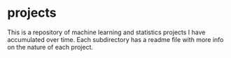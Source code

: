 # projects
This is a repository of machine learning and statistics projects I have accumulated over time.
Each subdirectory has a readme file with more info on the nature of each project.

